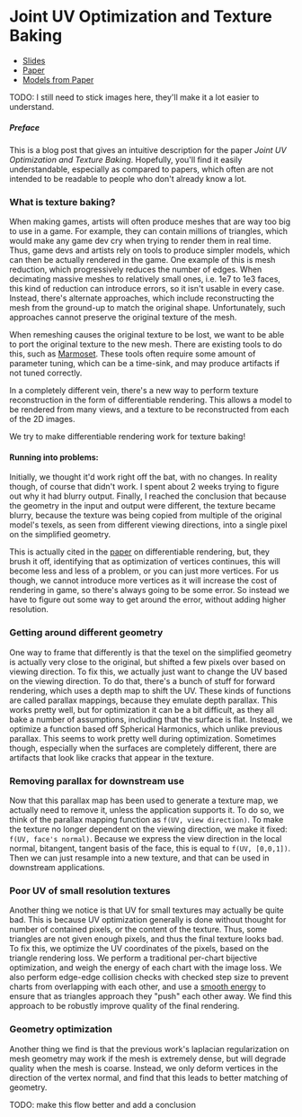 # Joint UV Optimization and Texture Baking

- [Slides](https://docs.google.com/presentation/d/1EC4kKl7hSoI7ivLxErMdiaVL5cGd4Z8b/edit#slide=id.p1)
- [Paper](https://dl.acm.org/doi/10.1145/3617683)
- [Models from Paper](https://github.com/JulianKnodt/texture_baking_supplementary)

TODO: I still need to stick images here, they'll make it a lot easier to understand.

##### Preface

This is a blog post that gives an intuitive description for the paper *Joint UV Optimization and
Texture Baking*. Hopefully, you'll find it easily understandable, especially as compared to
papers, which often are not intended to be readable to people who don't already know a lot.

### What is texture baking?

When making games, artists will often produce meshes that are way too big to use in a game. For
example, they can contain millions of triangles, which would make any game dev cry when trying
to render them in real time. Thus, game devs and artists rely on tools to produce simpler
models, which can then be actually rendered in the game. One example of this is mesh reduction,
which progressively reduces the number of edges. When decimating massive meshes to relatively
small ones, i.e. 1e7 to 1e3 faces, this kind of reduction can introduce errors, so it isn't
usable in every case. Instead, there's alternate approaches, which include reconstructing the
mesh from the ground-up to match the original shape. Unfortunately, such approaches cannot
preserve the original texture of the mesh.

When remeshing causes the original texture to be lost, we want to be able to port the original
texture to the new mesh. There are existing tools to do this, such as
[Marmoset](https://marmoset.co/posts/toolbag-baking-tutorial/). These tools often require some
amount of parameter tuning, which can be a time-sink, and may produce artifacts if not tuned
correctly.

In a completely different vein, there's a new way to perform texture reconstruction in the form
of differentiable rendering. This allows a model to be rendered from many views, and a texture
to be reconstructed from each of the 2D images.

We try to make differentiable rendering work for texture baking!

#### Running into problems:

Initially, we thought it'd work right off the bat, with no changes. In reality though, of course
that didn't work. I spent about 2 weeks trying to figure out why it had blurry output. Finally,
I reached the conclusion that because the geometry in the input and output were different, the
texture became blurry, because the texture was being copied from multiple of the original
model's texels, as seen from different viewing directions, into a single pixel on the simplified geometry.

This is actually cited in the [paper](https://github.com/NVlabs/nvdiffmodeling) on
differentiable rendering, but, they brush it off, identifying that as optimization of vertices
continues, this will become less and less of a problem, or you can just more vertices. For us
though, we cannot introduce more vertices as it will increase the cost of rendering in game, so
there's always going to be some error. So instead we have to figure out some way to get around
the error, without adding higher resolution.

### Getting around different geometry

One way to frame that differently is that the texel on the simplified geometry is actually very
close to the original, but shifted a few pixels over based on viewing direction. To fix this, we
actually just want to change the UV based on the viewing direction. To do that, there's a bunch
of stuff for forward rendering, which uses a depth map to shift the UV. These kinds of functions
are called parallax mappings, because they emulate depth parallax. This works pretty well,
but for optimization it can be a bit difficult, as they all bake a number of assumptions,
including that the surface is flat. Instead, we optimize a function based off
Spherical Harmonics, which unlike previous parallax. This seems to work pretty well during
optimization. Sometimes though, especially when the surfaces are completely different, there are
artifacts that look like cracks that appear in the texture.

### Removing parallax for downstream use

Now that this parallax map has been used to generate a texture map, we actually need to remove
it, unless the application supports it. To do so, we think of the parallax mapping function
as `f(UV, view direction)`. To make the texture no longer dependent on the viewing direction, we
make it fixed: `f(UV, face's normal)`. Because we express the view direction in the local
normal, bitangent, tangent basis of the face, this is equal to `f(UV, [0,0,1])`. Then we can
just resample into a new texture, and that can be used in downstream applications.

### Poor UV of small resolution textures

Another thing we notice is that UV for small textures may actually be quite bad. This is because
UV optimization generally is done without thought for number of contained pixels, or the content
of the texture. Thus, some triangles are not given enough pixels, and thus the final texture
looks bad. To fix this, we optimize the UV coordinates of the pixels, based on the triangle
rendering loss. We perform a traditional per-chart bijective optimization, and weigh the energy
of each chart with the image loss. We also perform edge-edge collision checks with checked step
size to prevent charts from overlapping with each other, and use a
[smooth energy](https://github.com/ipc-sim/IPC) to ensure that as triangles approach they "push"
each other away. We find this approach to be robustly improve quality of the final rendering.

### Geometry optimization

Another thing we find is that the previous work's laplacian regularization on mesh geometry may
work if the mesh is extremely dense, but will degrade quality when the mesh is
coarse. Instead, we only deform vertices in the direction of the vertex normal, and find that
this leads to better matching of geometry.

TODO: make this flow better and add a conclusion
